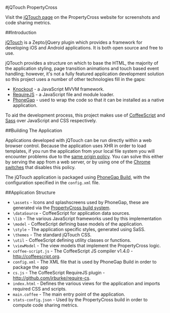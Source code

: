 #jQTouch PropertyCross

Visit the [jQTouch page](http://propertycross.com/jqtouch/) on the PropertyCross website for screenshots and code sharing metrics.

##Introduction

[jQTouch](http://jqtjs.com/) is a Zepto/jQuery plugin which provides a framework for developing iOS and Android applications.  It is both open source and free to use.

jQTouch provides a structure on which to base the HTML, the majority of the application styling, page transition animations and touch based event handling; however, it's not a fully featured application development solution so this project uses a number of other technologies fill in the gaps:

* [Knockout](http://knockoutjs.com/) - a JavaScript MVVM framework.
* [RequireJS](http://requirejs.org/) - a JavaScript file and module loader.
* [PhoneGap](http://phonegap.com/) - used to wrap the code so that it can be installed as a native application.

To aid the development process, this project makes use of [CoffeeScript](http://coffeescript.org/) and [Sass](http://sass-lang.com/) over JavaScript and CSS respectively.

##Building The Application

Applications developed with jQTouch can be run directly within a web browser control. Because the application uses XHR in order to load templates, if you run the application from your local file system you will encounter problems due to the [same origin policy](http://en.wikipedia.org/wiki/Same_origin_policy). You can solve this either by serving the app from a web server, or by using one of the [Chrome switches](http://peter.sh/experiments/chromium-command-line-switches/) that disables this policy.

The jQTouch application is packaged using [PhoneGap Build](https://build.phonegap.com/), with the configuration specified in the `config.xml` file.

##Application Structure

 + `\assets` - Icons and splashscreens used by PhoneGap, these are generated via the [PropertyCross build system](https://github.com/ColinEberhardt/PropertyCross/tree/master/build).
 + `\dataSource` - CoffeeScript for application data sources. 
 + `\lib` - The various JavaScript frameworks used by this implementation
 + `\model` - CoffeeScript defining base models of the application.
 + `\style` - The application specific styles, generated using SaSS.
 + `\themes` - The standard jQTouch CSS.
 + `\util` - CoffeeScript defining utility classes or functions. 
 + `\viewModel` - The view models that implement the PropertyCross logic.
 + `coffee-script.js` - The CoffeeScript JS compiler v1.4.0 - http://coffeescript.org. 
 + `config.xml` - The XML file that is used by PhoneGap Build in order to package the app
 + `cs.js` - The CoffeeScript RequireJS plugin - http://github.com/jrburke/require-cs. 
 + `index.html` - Defines the various views for the application and imports required CSS and scripts.
 + `main.coffee` - The main entry point of the application.
 + `stats-config.json` - Used by the PropertyCross build in order to compute code sharing metrics.
